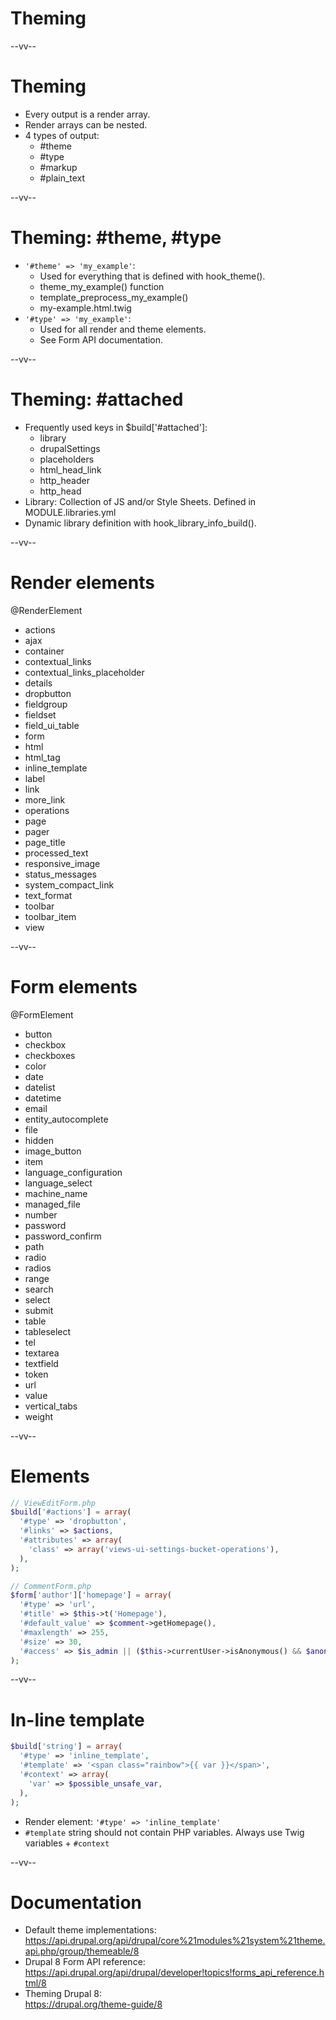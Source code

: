 # Theming

--vv--

# Theming
- Every output is a render array.
- Render arrays can be nested.
- 4 types of output:
  - #theme
  - #type
  - #markup
  - #plain_text

--vv--

# Theming: #theme, #type
- `'#theme' => 'my_example'`: 
  - Used for everything that is defined with hook_theme().
  - theme_my_example() function
  - template_preprocess_my_example()
  - my-example.html.twig
- `'#type' => 'my_example'`: 
  - Used for all render and theme elements. 
  - See Form API documentation.

--vv--

# Theming: #attached
- Frequently used keys in $build['#attached']:
  - library
  - drupalSettings
  - placeholders 
  - html_head_link
  - http_header
  - http_head
- Library: Collection of JS and/or Style Sheets. Defined in MODULE.libraries.yml
- Dynamic library definition with hook_library_info_build().

--vv--

# Render elements
<!-- .slide: class="layout-three-col" style="font-size: 70%;"-->

@RenderElement

- actions
- ajax
- container
- contextual_links
- contextual_links_placeholder
- details
- dropbutton
- fieldgroup
- fieldset
- field_ui_table
- form
- html
- html_tag
- inline_template
- label
- link
- more_link
- operations
- page
- pager
- page_title
- processed_text
- responsive_image
- status_messages
- system_compact_link
- text_format
- toolbar
- toolbar_item
- view


--vv--

# Form elements
<!-- .slide: class="layout-three-col" style="font-size: 80%;"-->

@FormElement

- button
- checkbox
- checkboxes
- color
- date
- datelist
- datetime
- email
- entity_autocomplete
- file
- hidden
- image_button
- item
- language_configuration
- language_select
- machine_name
- managed_file
- number
- password
- password_confirm
- path
- radio
- radios
- range
- search
- select
- submit
- table
- tableselect
- tel
- textarea
- textfield
- token
- url
- value
- vertical_tabs
- weight

--vv--

# Elements

```php
// ViewEditForm.php
$build['#actions'] = array(
  '#type' => 'dropbutton',
  '#links' => $actions,
  '#attributes' => array(
    'class' => array('views-ui-settings-bucket-operations'),
  ),
);
```

```php
// CommentForm.php
$form['author']['homepage'] = array(
  '#type' => 'url',
  '#title' => $this->t('Homepage'),
  '#default_value' => $comment->getHomepage(),
  '#maxlength' => 255,
  '#size' => 30,
  '#access' => $is_admin || ($this->currentUser->isAnonymous() && $anonymous_contact != COMMENT_ANONYMOUS_MAYNOT_CONTACT),
);
```

--vv--

# In-line template

```php
$build['string'] = array(
  '#type' => 'inline_template',
  '#template' => '<span class="rainbow">{{ var }}</span>',
  '#context' => array(
    'var' => $possible_unsafe_var,
  ),
);
```

- Render element: `'#type' => 'inline_template'`
- `#template` string should not contain PHP variables. Always use Twig variables + `#context`

--vv--

# Documentation
- Default theme implementations: <br>https://api.drupal.org/api/drupal/core%21modules%21system%21theme.api.php/group/themeable/8
- Drupal 8 Form API reference: <br>https://api.drupal.org/api/drupal/developer!topics!forms_api_reference.html/8 
- Theming Drupal 8: <br>https://drupal.org/theme-guide/8
